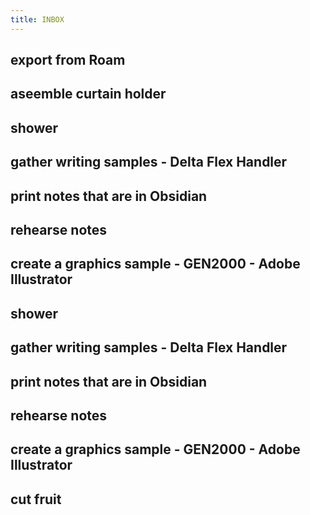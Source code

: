 ```yaml
---
title: INBOX
---
```


## export from Roam
## aseemble curtain holder
## shower
## gather writing samples - Delta Flex Handler
## print notes that are in Obsidian
## rehearse notes
## create a graphics sample - GEN2000 - Adobe Illustrator
## shower
## gather writing samples - Delta Flex Handler
## print notes that are in Obsidian
## rehearse notes
## create a graphics sample - GEN2000 - Adobe Illustrator
## cut fruit
##
##
##
